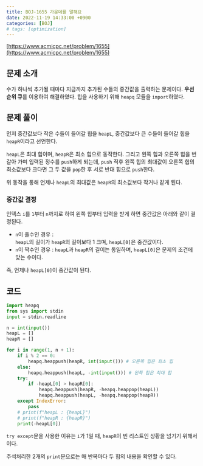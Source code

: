 ```yaml
---
title: BOJ-1655 가운데를 말해요
date: 2022-11-19 14:33:00 +0900
categories: [BOJ]
# tags: [optimization]
---
```


[https://www.acmicpc.net/problem/1655](https://www.acmicpc.net/problem/1655)

## 문제 소개

수가 하나씩 추가될 때마다 지금까지 추가된 수들의 중간값을 출력하는 문제이다. **우선순위 큐**를 이용하여 해결하였다. 힙을 사용하기 위해 `heapq` 모듈을 `import`하였다.

## 문제 풀이

먼저 중간값보다 작은 수들이 들어갈 힙을 `heapL`, 중간값보다 큰 수들이 들어갈 힙을 `heapR`이라고 선언한다.

`heapL`은 최대 힙이며, `heapR`은 최소 힙으로 동작한다. 그리고 왼쪽 힙과 오른쪽 힙을 번갈아 가며 입력된 정수를 `push`하게 되는데, `push` 직후 왼쪽 힙의 최대값이 오른쪽 힙의 최소값보다 크다면 그 두 값을 `pop`한 후 서로 반대 힙으로 `push`한다.

위 동작을 통해 언제나 `heapL`의 최대값은 `heapR`의 최소값보다 작거나 같게 된다.

### 중간값 결정

인덱스 `i`를 `1`부터 `n`까지로 하여 왼쪽 힙부터 입력을 받게 하면 중간값은 아래와 같이 결정된다.

* `n`이 홀수인 경우 :  
    `heapL`의 길이가 `heapR`의 길이보다 1 크며, `heapL[0]`은 중간값이다.
* `n`이 짝수인 경우 :
    `heapL`과 `heapR`의 길이는 동일하며, `heapL[0]`은 문제의 조건에 맞는 수이다.

즉, 언제나 `heapL[0]`이 중간값이 된다.

## 코드

```python
import heapq
from sys import stdin
input = stdin.readline

n = int(input())
heapL = []
heapR = []

for i in range(1, n + 1):
    if i % 2 == 0:
        heapq.heappush(heapR, int(input())) # 오른쪽 힙은 최소 힙
    else:
        heapq.heappush(heapL, -int(input())) # 왼쪽 힙은 최대 힙
    try:
        if -heapL[0] > heapR[0]:
            heapq.heappush(heapR, -heapq.heappop(heapL))
            heapq.heappush(heapL, -heapq.heappop(heapR))
    except IndexError:
        pass
    # print(f"heapL : {heapL}")
    # print(f"heapR : {heapR}")
    print(-heapL[0])
```

`try except`문을 사용한 이유는 `i`가 1일 때, `heapR`이 빈 리스트인 상황을 넘기기 위해서이다.

주석처리한 2개의 `print`문으로는 매 반복마다 두 힙의 내용을 확인할 수 있다.

